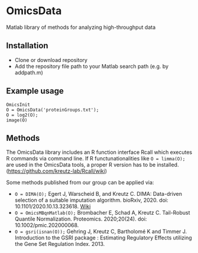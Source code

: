 # OmicsData
Matlab library of methods for analyzing high-throughput data

## Installation
- Clone or download repository
- Add the repository file path to your Matlab search path (e.g. by addpath.m)


## Example usage
```
OmicsInit
O = OmicsData('proteinGroups.txt');
O = log2(O);
image(O)
```

## Methods

The OmicsData library includes an R function interface Rcall which executes R commands via command line. If R functunationalities like `O = limma(O);` are used in the OmicsData tools, a proper R version has to be installed. (https://github.com/kreutz-lab/Rcall/wiki)

Some methods published from our group can be applied via:
- `O = DIMA(O);` Egert J, Warscheid B, and Kreutz C. DIMA: Data-driven selection of a suitable imputation algorithm. bioRxiv, 2020. doi: 10.1101/2020.10.13.323618. [Wiki](https://github.com/kreutz-lab/OmicsData/wiki/Data-driven-selection-of-an-imputation-algorithm)
- `O = OmicsMBqnMatlab(O);` Brombacher E, Schad A, Kreutz C. Tail-Robust Quantile Normalization. Proteomics. 2020;20(24). doi: 10.1002/pmic.202000068.
- `O = gsri(isnan(O));` Gehring J, Kreutz C, Bartholomé K and Timmer J. Introduction to the GSRI package : Estimating Regulatory Effects utilizing the Gene Set Regulation Index. 2013.
